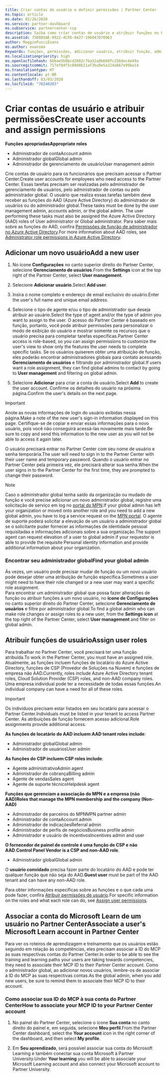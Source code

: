 ```yaml
---
title: Criar contas de usuário e definir permissões | Partner Center
ms.topic: article
ms.date: 02/26/2020
ms.service: partner-dashboard
ms.subservice: partnercenter-csp
description: Saiba como criar contas de usuário e atribuir funções no Partner Center para cada funcionário que precisar de acesso. Usuários com diferentes privilégios de administrador podem fazer isso.
ms.assetid: 75D805AE-9922-4CFD-9427-196047D70963
author: MaggiePucciEvans
ms.author: evansma
Keywords: funções, permissões, adicionar usuário, atribuir função, administrador, agente,
ms.localizationpriority: high
ms.openlocfilehash: 6bbae5b8bcd2882c7ba32a8b660fc256dec4e49a
ms.sourcegitcommit: 717ef04f5c0040611af3ba9e5a324ab67e99ba14
ms.translationtype: HT
ms.contentlocale: pt-BR
ms.lasthandoff: 03/03/2020
ms.locfileid: "78240203"
---
```

# <a name="create-user-accounts-and-assign-permissions"></a><span data-ttu-id="29b91-105">Criar contas de usuário e atribuir permissões</span><span class="sxs-lookup"><span data-stu-id="29b91-105">Create user accounts and assign permissions</span></span>

<span data-ttu-id="29b91-106">**Funções apropriadas**</span><span class="sxs-lookup"><span data-stu-id="29b91-106">**Appropriate roles**</span></span>

- <span data-ttu-id="29b91-107">Administrador de conta</span><span class="sxs-lookup"><span data-stu-id="29b91-107">Account admin</span></span>
- <span data-ttu-id="29b91-108">Administrador global</span><span class="sxs-lookup"><span data-stu-id="29b91-108">Global admin</span></span>
- <span data-ttu-id="29b91-109">Administrador de gerenciamento de usuário</span><span class="sxs-lookup"><span data-stu-id="29b91-109">User management admin</span></span>

<span data-ttu-id="29b91-110">Crie contas de usuário para os funcionários que precisam acessar o Partner Center.</span><span class="sxs-lookup"><span data-stu-id="29b91-110">Create user accounts for employees who need access to the Partner Center.</span></span> <span data-ttu-id="29b91-111">Essas tarefas precisam ser realizadas pelo administrador de gerenciamento de usuários, pelo administrador de contas ou pelo administrador global. O usuário que realiza essas tarefas também deve receber as funções do AAD (Azure Active Directory) do administrador de usuários ou do administrador global.</span><span class="sxs-lookup"><span data-stu-id="29b91-111">These tasks must be done by the user management admin, accounts admin, or the global admin. The user performing these tasks must also be assigned the Azure Active Directory (AAD) roles of User administrator or Global administrator.</span></span> <span data-ttu-id="29b91-112">Para saber mais sobre as funções do AAD, confira [Permissões de função de administrador no Azure Active Directory](https://docs.microsoft.com/azure/active-directory/users-groups-roles/directory-assign-admin-roles).</span><span class="sxs-lookup"><span data-stu-id="29b91-112">For more information about AAD roles, see [Administrator role permissions in Azure Active Directory](https://docs.microsoft.com/azure/active-directory/users-groups-roles/directory-assign-admin-roles).</span></span>


## <a name="add-a-new-user"></a><span data-ttu-id="29b91-113">Adicionar um novo usuário</span><span class="sxs-lookup"><span data-stu-id="29b91-113">Add a new user</span></span>

1. <span data-ttu-id="29b91-114">No ícone **Configurações** no canto superior direito do Partner Center, selecione **Gerenciamento de usuários**.</span><span class="sxs-lookup"><span data-stu-id="29b91-114">From the **Settings** icon at the top right of the Partner Center, select **User management**.</span></span>

2. <span data-ttu-id="29b91-115">Selecione **Adicionar usuário**.</span><span class="sxs-lookup"><span data-stu-id="29b91-115">Select **Add user**.</span></span>

3. <span data-ttu-id="29b91-116">Insira o nome completo e endereço de email exclusivo do usuário.</span><span class="sxs-lookup"><span data-stu-id="29b91-116">Enter the user's full name and unique email address.</span></span>

4. <span data-ttu-id="29b91-117">Selecione o tipo de agente e/ou o tipo de administrador que deseja atribuir ao usuário.</span><span class="sxs-lookup"><span data-stu-id="29b91-117">Select the type of agent and/or the type of admin you want to assign to the user.</span></span> <span data-ttu-id="29b91-118">O acesso do Partner Center é baseado em função, portanto, você pode atribuir permissões para personalizar o modo de exibição do usuário e mostrar somente os recursos que o usuário precisa para completar tarefas específicas.</span><span class="sxs-lookup"><span data-stu-id="29b91-118">Partner Center access is role-based, so you can assign permissions to customize the user's view to show only the features the user needs to complete specific tasks.</span></span>  <span data-ttu-id="29b91-119">Se os usuários quiserem obter uma atribuição de função, eles poderão encontrar administradores globais para contato acessando **Gerenciamento de usuários** e filtrando por administrador global.</span><span class="sxs-lookup"><span data-stu-id="29b91-119">If users want a role assignment, they can find global admins to contact by going to **User management** and filtering on global admin.</span></span>

5. <span data-ttu-id="29b91-120">Selecione **Adicionar** para criar a conta de usuário.</span><span class="sxs-lookup"><span data-stu-id="29b91-120">Select **Add** to create the user account.</span></span> <span data-ttu-id="29b91-121">Confirme os detalhes do usuário na próxima página.</span><span class="sxs-lookup"><span data-stu-id="29b91-121">Confirm the user's details on the next page.</span></span>

> [!IMPORTANT]  
> <span data-ttu-id="29b91-122">Anote as novas informações de login do usuário exibidas nessa página.</span><span class="sxs-lookup"><span data-stu-id="29b91-122">Make a note of the new user's sign-in information displayed on this page.</span></span> <span data-ttu-id="29b91-123">Certifique-se de copiar e enviar essas informações para o novo usuário, pois você não conseguirá acessá-las novamente mais tarde.</span><span class="sxs-lookup"><span data-stu-id="29b91-123">Be sure to copy and send this information to the new user as you will not be able to access it again later.</span></span> 

<span data-ttu-id="29b91-124">O usuário precisará entrar no Partner Center com seu nome de usuário e senha temporária.</span><span class="sxs-lookup"><span data-stu-id="29b91-124">The user will need to sign in to the Partner Center with their user name and temporary password.</span></span> <span data-ttu-id="29b91-125">Quando o usuário entrar no Partner Center pela primeira vez, ele precisará alterar sua senha.</span><span class="sxs-lookup"><span data-stu-id="29b91-125">When the user signs in to the Partner Center for the first time, they are prompted to change their password.</span></span> 

> [!NOTE]  
>  <span data-ttu-id="29b91-126">Caso o administrador global tenha saído da organização ou mudado de função e você precise adicionar um novo administrador global, registre uma solicitação de serviço em log no [portal do MPN](https://partner.microsoft.com/support).</span><span class="sxs-lookup"><span data-stu-id="29b91-126">If your global admin has left your organization or moved onto another role and you need to add a new global admin, you have to log a service request on the [MPN portal](https://partner.microsoft.com/support).</span></span> <span data-ttu-id="29b91-127">O agente de suporte poderá solicitar a elevação de um usuário a administrador global se o solicitante puder fornecer as informações de identidade pessoal requisitadas e informações adicionais sobre a sua organização.</span><span class="sxs-lookup"><span data-stu-id="29b91-127">The support agent can request elevation of a user to global admin if your requestor is able to provide the requisite Personal identity information and provide additional information about your organization.</span></span>

### <a name="find-your-global-admin"></a><span data-ttu-id="29b91-128">Encontrar seu administrador global</span><span class="sxs-lookup"><span data-stu-id="29b91-128">Find your global admin</span></span>

<span data-ttu-id="29b91-129">Às vezes, um usuário pode precisar mudar de função ou um novo usuário pode desejar obter uma atribuição de função específica.</span><span class="sxs-lookup"><span data-stu-id="29b91-129">Sometimes a user might need to have their role changed or a new user may want a specific role assignment.</span></span>  
<span data-ttu-id="29b91-130">Para encontrar um administrador global que possa fazer alterações de função ou atribuir funções a um novo usuário, no **ícone de Configurações** no canto superior direito do Partner Center, selecione **Gerenciamento de usuários** e filtre por administrador global.</span><span class="sxs-lookup"><span data-stu-id="29b91-130">To find a global admin who can make role changes or assign roles to a new user, from the **Settings icon** at the top right of the Partner Center, select **User management** and filter on global admin.</span></span> 

## <a name="assign-user-roles"></a><span data-ttu-id="29b91-131">Atribuir funções de usuário</span><span class="sxs-lookup"><span data-stu-id="29b91-131">Assign user roles</span></span>

<span data-ttu-id="29b91-132">Para trabalhar no Partner Center, você precisará ter uma função atribuída.</span><span class="sxs-lookup"><span data-stu-id="29b91-132">To work in the Partner Center, you must have an assigned role.</span></span>  <span data-ttu-id="29b91-133">Atualmente, as funções incluem funções de locatário do Azure Active Directory, funções de CSP (Provedor de Soluções na Nuvem) e funções de empresa não AAD.</span><span class="sxs-lookup"><span data-stu-id="29b91-133">Currently, roles include Azure Active Directory tenant roles, Cloud Solution Provider (CSP) roles, and non-AAD company roles.</span></span> <span data-ttu-id="29b91-134">Uma empresa individual pode ter a necessidade de todas essas funções.</span><span class="sxs-lookup"><span data-stu-id="29b91-134">An individual company can have a need for all of these roles.</span></span>

>[!Important]
><span data-ttu-id="29b91-135">Os indivíduos precisam estar listados em seu locatário para acessar o Partner Center.</span><span class="sxs-lookup"><span data-stu-id="29b91-135">Individuals must be listed in your tenant to access Partner Center.</span></span> <span data-ttu-id="29b91-136">As atribuições de função fornecem acesso adicional.</span><span class="sxs-lookup"><span data-stu-id="29b91-136">Role assignments provide additional access.</span></span>


<span data-ttu-id="29b91-137">**As funções de locatário do AAD incluem**:</span><span class="sxs-lookup"><span data-stu-id="29b91-137">**AAD tenant roles include**:</span></span>
- <span data-ttu-id="29b91-138">Administrador global</span><span class="sxs-lookup"><span data-stu-id="29b91-138">Global admin</span></span>
- <span data-ttu-id="29b91-139">Administrador de usuários</span><span class="sxs-lookup"><span data-stu-id="29b91-139">User admin</span></span>

<span data-ttu-id="29b91-140">**As funções do CSP incluem**:</span><span class="sxs-lookup"><span data-stu-id="29b91-140">**CSP roles include**:</span></span>
- <span data-ttu-id="29b91-141">Agente administrativo</span><span class="sxs-lookup"><span data-stu-id="29b91-141">Admin agent</span></span>
- <span data-ttu-id="29b91-142">Administrador de cobrança</span><span class="sxs-lookup"><span data-stu-id="29b91-142">Billing admin</span></span>
- <span data-ttu-id="29b91-143">Agente de vendas</span><span class="sxs-lookup"><span data-stu-id="29b91-143">Sales agent</span></span>
- <span data-ttu-id="29b91-144">Agente de suporte técnico</span><span class="sxs-lookup"><span data-stu-id="29b91-144">Helpdesk agent</span></span>

<span data-ttu-id="29b91-145">**Funções que gerenciam a associação do MPN e a empresa (não AAD)**</span><span class="sxs-lookup"><span data-stu-id="29b91-145">**Roles that manage the MPN membership and the company (Non-AAD)**</span></span>
- <span data-ttu-id="29b91-146">Administrador de parceiros do MPN</span><span class="sxs-lookup"><span data-stu-id="29b91-146">MPN partner admin</span></span>
- <span data-ttu-id="29b91-147">Administrador de conta</span><span class="sxs-lookup"><span data-stu-id="29b91-147">Account admin</span></span>
- <span data-ttu-id="29b91-148">Administrador de indicações</span><span class="sxs-lookup"><span data-stu-id="29b91-148">Referral admin</span></span>
- <span data-ttu-id="29b91-149">Administrador de perfis de negócios</span><span class="sxs-lookup"><span data-stu-id="29b91-149">Business profile admin</span></span>
- <span data-ttu-id="29b91-150">Administrador e usuário de incentivos</span><span class="sxs-lookup"><span data-stu-id="29b91-150">Incentives admin and user</span></span>

<span data-ttu-id="29b91-151">**O fornecedor de painel de controle é uma função de CSP e não AAD**.</span><span class="sxs-lookup"><span data-stu-id="29b91-151">**Control Panel Vendor is a CSP and non-AAD role**.</span></span>
- <span data-ttu-id="29b91-152">Administrador global</span><span class="sxs-lookup"><span data-stu-id="29b91-152">Global admin</span></span>

<span data-ttu-id="29b91-153">O **usuário convidado** precisa fazer parte do locatário do AAD e pode ter qualquer função que não seja do AAD.</span><span class="sxs-lookup"><span data-stu-id="29b91-153">**Guest user** must be part of the AAD tenant and can have any non-AAD role.</span></span>

<span data-ttu-id="29b91-154">Para obter informações específicas sobre as funções e o que cada uma pode fazer, confira [Atribuir permissões de usuário](permissions-overview.md).</span><span class="sxs-lookup"><span data-stu-id="29b91-154">For specific information on the roles and what each role can do, see [Assign user permissions](permissions-overview.md).</span></span>

## <a name="associate-a-users-microsoft-learn-account-in-partner-center"></a><span data-ttu-id="29b91-155">Associar a conta do Microsoft Learn de um usuário no Partner Center</span><span class="sxs-lookup"><span data-stu-id="29b91-155">Associate a user's Microsoft Learn account in Partner Center</span></span>

<span data-ttu-id="29b91-156">Para ver os roteiros de aprendizagem e treinamento que os usuários estão seguindo em relação às competências, eles precisam associar a ID do MCP às suas respectivas contas do Partner Center.</span><span class="sxs-lookup"><span data-stu-id="29b91-156">In order to be able to see the training and learning paths your users are taking towards competencies, they need to associate their MCP ID to their Partner Center account.</span></span> <span data-ttu-id="29b91-157">Como o administrador global, ao adicionar novos usuários, lembre-os de associar a ID do MCP às suas respectivas contas.</span><span class="sxs-lookup"><span data-stu-id="29b91-157">As the global admin, when you add new users, be sure to remind them to associate their MCP ID to their account.</span></span> 

### <a name="how-to-associate-your-mcp-id-to-your-partner-center-account"></a><span data-ttu-id="29b91-158">Como associar sua ID do MCP à sua conta do Partner Center</span><span class="sxs-lookup"><span data-stu-id="29b91-158">How to associate your MCP ID to your Partner Center account</span></span>

1. <span data-ttu-id="29b91-159">No painel do Partner Center, selecione o ícone **Sua conta** no canto direito do painel e, em seguida, selecione **Meu perfil**.</span><span class="sxs-lookup"><span data-stu-id="29b91-159">From the Partner Center dashboard, select the **Your account** icon in the right corner of the dashboard, and then select **My profile**.</span></span>

2. <span data-ttu-id="29b91-160">Em **Seu aprendizado**, será possível associar sua conta do Microsoft Learning e também conectar sua conta Microsoft à Partner University.</span><span class="sxs-lookup"><span data-stu-id="29b91-160">Under **Your learning** you will be able to associate your Microsoft Learning account and also connect your Microsoft account to Partner University.</span></span>








